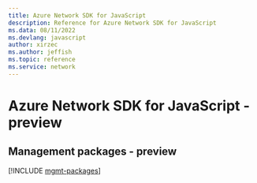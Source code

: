 ```yaml
---
title: Azure Network SDK for JavaScript
description: Reference for Azure Network SDK for JavaScript
ms.data: 08/11/2022
ms.devlang: javascript
author: xirzec
ms.author: jeffish
ms.topic: reference
ms.service: network
---
```

# Azure Network SDK for JavaScript - preview

## Management packages - preview
[!INCLUDE [mgmt-packages](network-mgmt-index.md)]